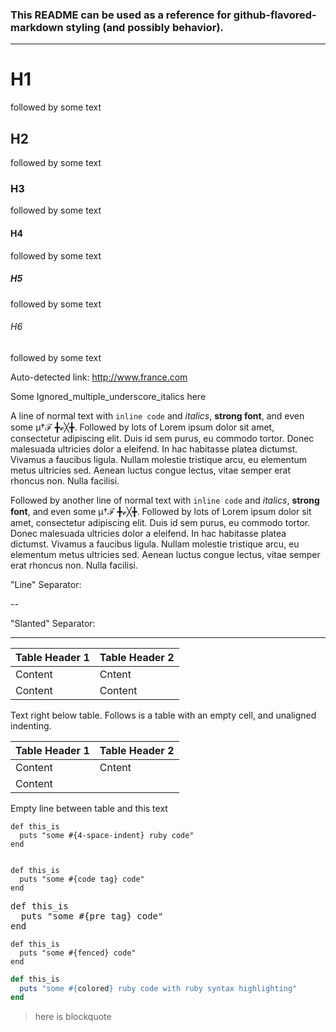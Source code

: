 ### This README can be used as a reference for github-flavored-markdown styling (and possibly behavior).

---

# H1
followed by some text

## H2
followed by some text

### H3
followed by some text

#### H4
followed by some text

##### H5
followed by some text

###### H6
followed by some text

Auto-detected link: http://www.france.com

Some Ignored_multiple_underscore_italics here

A line of normal text with `inline code` and *italics*, **strong font**, and even some μ†ℱ ╋ℯ╳╋. Followed by lots of Lorem ipsum dolor sit amet, consectetur adipiscing elit. Duis id sem purus, eu commodo tortor. Donec malesuada ultricies dolor a eleifend. In hac habitasse platea dictumst. Vivamus a faucibus ligula. Nullam molestie tristique arcu, eu elementum metus ultricies sed. Aenean luctus congue lectus, vitae semper erat rhoncus non. Nulla facilisi.

Followed by another line of normal text with `inline code` and *italics*, **strong font**, and even some μ†ℱ ╋ℯ╳╋. Followed by lots of Lorem ipsum dolor sit amet, consectetur adipiscing elit. Duis id sem purus, eu commodo tortor. Donec malesuada ultricies dolor a eleifend. In hac habitasse platea dictumst. Vivamus a faucibus ligula. Nullam molestie tristique arcu, eu elementum metus ultricies sed. Aenean luctus congue lectus, vitae semper erat rhoncus non. Nulla facilisi.

"Line" Separator:

--

"Slanted" Separator:

------

|Table Header 1|Table Header 2|
|--------------|--------------|
|Content       |Cntent        |
|Content       |Content       |
Text right below table. Follows is a table with an empty cell, and unaligned indenting.

|Table Header 1|Table Header 2|
|--------------|--------------|
|Content  |  Cntent        |
|Content       |      |

Empty line between table and this text

    def this_is
      puts "some #{4-space-indent} ruby code"
    end

<code>
def this_is
  puts "some #{code tag} code"
end
</code>

<pre>
def this_is
  puts "some #{pre tag} code"
end
</pre>

```
def this_is
  puts "some #{fenced} code"
end
```

```ruby
def this_is
  puts "some #{colored} ruby code with ruby syntax highlighting"
end
```

> here is blockquote
